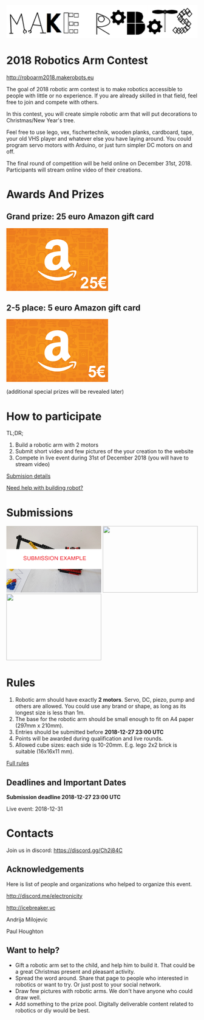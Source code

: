 
![makerobots.eu](/logo.png)

# 2018 Robotics Arm Contest

<http://roboarm2018.makerobots.eu>

The goal of 2018 robotic arm contest is to make robotics accessible to people with little or no experience. If you are already skilled in that field, feel free to join and compete with others. 

In this contest, you will create simple robotic arm that will put decorations to Christmas/New Year's tree. 

Feel free to use lego, vex, fischertechnik, wooden planks, cardboard, tape, your old VHS player and whatever else you have laying around. You could program servo motors with Arduino, or just turn simpler DC motors on and off. 

The final round of competition will be held online on December 31st, 2018. Participants will stream online video of their creations.


# Awards And Prizes

## Grand prize: 25 euro Amazon gift card

![/imgs/amazon-25.png](/imgs/amazon-25.png)

## 2-5 place: 5 euro Amazon gift card 

![/imgs/amazon-5.png](/imgs/amazon-5.png)

(additional special prizes will be revealed later)

# How to participate 

TL;DR;
1. Build a robotic arm with 2 motors
2. Submit short video and few pictures of the your creation to the website
3. Compete in live event during 31st of December 2018 (you will have to stream video)

[Submision details](submissions.md)

[Need help with building robot?](help.md)

# Submissions

<a href="/submissions/example-submission/exampleSubmission"><img src="/submissions/example-submission/one.png" width="250" height="175" /></a> <a href="#submissions"><img src="imgs/placeholder.png" width="250" height="175" /></a> <a href="#submissions"><img src="imgs/placeholder.png" width="250" height="175" /></a>


# Rules 

1. Robotic arm should have exactly **2 motors**. Servo, DC, piezo, pump and others are allowed. You could use any brand or shape, as long as its longest size is less than 1m.
2. The base for the robotic arm should be small enough to fit on A4 paper (297mm x 210mm).
3. Entries should be submitted before **2018-12-27 23:00 UTC**
4. Points will be awarded during qualification and live rounds.
5. Allowed cube sizes: each side is 10-20mm. E.g. lego 2x2 brick is suitable (16x16x11 mm).

[Full rules](rules.md)

## Deadlines and Important Dates

**Submission deadline 2018-12-27 23:00 UTC**

Live event: 2018-12-31


# Contacts

Join us in discord: <https://discord.gg/Ch2j84C>

## Acknowledgements

Here is list of people and organizations who helped to organize this event.

<http://discord.me/electronicity>

<http://icebreaker.vc>

Andrija Milojevic

Paul Houghton


## Want to help?

- Gift a robotic arm set to the child, and help him to build it. That could be a great Christmas present and pleasant activity.
- Spread the word around. Share that page to people who interested in robotics or want to try. Or just post to your social network.
- Draw few pictures with robotic arms. We don't have anyone who could draw well. 
- Add something to the prize pool. Digitally deliverable content related to robotics or diy would be best. 



